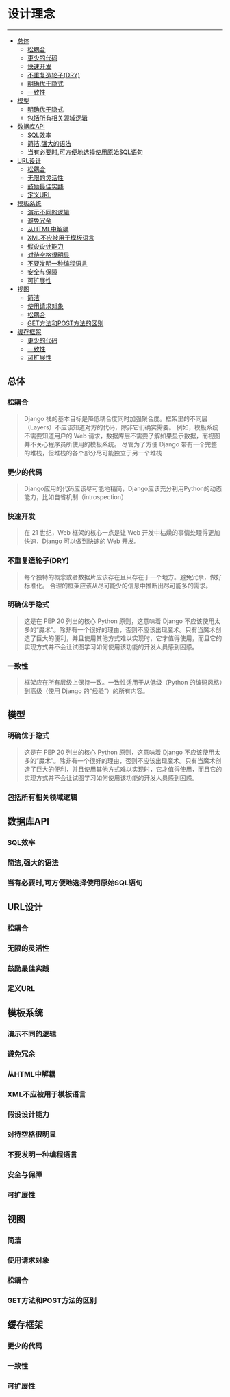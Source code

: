 # 设计理念
---------
* [总体](#总体)
    * [松耦合](#松耦合)
    * [更少的代码](#更少的代码)
    * [快速开发](#快速开发)
    * [不重复造轮子(DRY)](#不重复造轮子(DRY))
    * [明确优于隐式](#明确优于隐式)
    * [一致性](#一致性)
* [模型](#模型)
    * [明确优于隐式](#明确优于隐式)
    * [包括所有相关领域逻辑](#包括所有相关领域逻辑)
* [数据库API](#数据库API)
    * [SQL效率](#SQL效率)
    * [简洁,强大的语法](#简洁,强大的语法)
    * [当有必要时,可方便地选择使用原始SQL语句](#当有必要时,可方便地选择使用原始SQL语句)
* [URL设计](#URL设计)
    * [松耦合](#松耦合)
    * [无限的灵活性](#无限的灵活性)
    * [鼓励最佳实践](#鼓励最佳实践)
    * [定义URL](#定义URL)
* [模板系统](#模板系统)
    * [演示不同的逻辑](#演示不同的逻辑)
    * [避免冗余](#避免冗余)
    * [从HTML中解耦](#从HTML中解耦)
    * [XML不应被用于模板语言](#XML不应被用于模板语言)
    * [假设设计能力](#假设设计能力)
    * [对待空格很明显](#对待空格很明显)
    * [不要发明一种编程语言](#不要发明一种编程语言)
    * [安全与保障](#安全与保障)
    * [可扩展性](#可扩展性)
* [视图](#视图)
    * [简洁](#简洁)
    * [使用请求对象](#使用请求对象)
    * [松耦合](#松耦合)
    * [GET方法和POST方法的区别](#GET方法和POST方法的区别)
* [缓存框架](#缓存框架)
    * [更少的代码](#更少的代码)
    * [一致性](#一致性)
    * [可扩展性](#可扩展性)

## 总体
### 松耦合
> Django 栈的基本目标是降低耦合度同时加强聚合度。框架里的不同层（Layers）不应该知道对方的代码，除非它们确实需要。
> 例如，模板系统不需要知道用户的 Web 请求，数据库层不需要了解如果显示数据，而视图并不关心程序员所使用的模板系统。
> 尽管为了方便 Django 带有一个完整的堆栈，但堆栈的各个部分尽可能独立于另一个堆栈

### 更少的代码
> Django应用的代码应该尽可能地精简，Django应该充分利用Python的动态能力，比如自省机制（introspection）

### 快速开发
> 在 21 世纪，Web 框架的核心一点是让 Web 开发中枯燥的事情处理得更加快速，Django 可以做到快速的 Web 开发。

### 不重复造轮子(DRY)
> 每个独特的概念或者数据片应该存在且只存在于一个地方。避免冗余，做好标准化。
> 合理的框架应该从尽可能少的信息中推断出尽可能多的需求。

### 明确优于隐式
> 这是在 PEP 20 列出的核心 Python 原则，这意味着 Django 不应该使用太多的“魔术”。除非有一个很好的理由，否则不应该出现魔术。只有当魔术创造了巨大的便利，并且使用其他方式难以实现时，它才值得使用，而且它的实现方式并不会让试图学习如何使用该功能的开发人员感到困惑。

### 一致性
> 框架应在所有层级上保持一致。一致性适用于从低级（Python 的编码风格）到高级（使用 Django 的“经验”）的所有内容。

## 模型
### 明确优于隐式
> 这是在 PEP 20 列出的核心 Python 原则，这意味着 Django 不应该使用太多的“魔术”。除非有一个很好的理由，否则不应该出现魔术。只有当魔术创造了巨大的便利，并且使用其他方式难以实现时，它才值得使用，而且它的实现方式并不会让试图学习如何使用该功能的开发人员感到困惑。

### 包括所有相关领域逻辑

## 数据库API
### SQL效率
### 简洁,强大的语法
### 当有必要时,可方便地选择使用原始SQL语句

## URL设计
### 松耦合
### 无限的灵活性
### 鼓励最佳实践
### 定义URL

## 模板系统
### 演示不同的逻辑
### 避免冗余
### 从HTML中解耦
### XML不应被用于模板语言
### 假设设计能力
### 对待空格很明显
### 不要发明一种编程语言
### 安全与保障
### 可扩展性

## 视图
### 简洁
### 使用请求对象
### 松耦合
### GET方法和POST方法的区别

## 缓存框架
### 更少的代码
### 一致性
### 可扩展性
